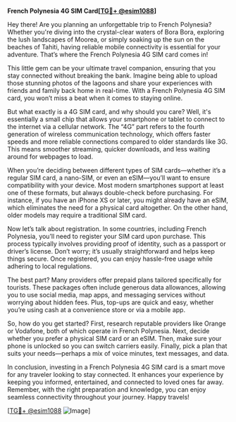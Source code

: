 **French Polynesia 4G SIM Card[[TG💪+ @esim1088](https://t.me/s/esim1088)]**

Hey there! Are you planning an unforgettable trip to French Polynesia? Whether you're diving into the crystal-clear waters of Bora Bora, exploring the lush landscapes of Moorea, or simply soaking up the sun on the beaches of Tahiti, having reliable mobile connectivity is essential for your adventure. That’s where the French Polynesia 4G SIM card comes in!

This little gem can be your ultimate travel companion, ensuring that you stay connected without breaking the bank. Imagine being able to upload those stunning photos of the lagoons and share your experiences with friends and family back home in real-time. With a French Polynesia 4G SIM card, you won’t miss a beat when it comes to staying online.

But what exactly is a 4G SIM card, and why should you care? Well, it's essentially a small chip that allows your smartphone or tablet to connect to the internet via a cellular network. The “4G” part refers to the fourth generation of wireless communication technology, which offers faster speeds and more reliable connections compared to older standards like 3G. This means smoother streaming, quicker downloads, and less waiting around for webpages to load.

When you’re deciding between different types of SIM cards—whether it’s a regular SIM card, a nano-SIM, or even an eSIM—you’ll want to ensure compatibility with your device. Most modern smartphones support at least one of these formats, but always double-check before purchasing. For instance, if you have an iPhone XS or later, you might already have an eSIM, which eliminates the need for a physical card altogether. On the other hand, older models may require a traditional SIM card.

Now let’s talk about registration. In some countries, including French Polynesia, you’ll need to register your SIM card upon purchase. This process typically involves providing proof of identity, such as a passport or driver’s license. Don’t worry; it’s usually straightforward and helps keep things secure. Once registered, you can enjoy hassle-free usage while adhering to local regulations.

The best part? Many providers offer prepaid plans tailored specifically for tourists. These packages often include generous data allowances, allowing you to use social media, map apps, and messaging services without worrying about hidden fees. Plus, top-ups are quick and easy, whether you’re using cash at a convenience store or via a mobile app.

So, how do you get started? First, research reputable providers like Orange or Vodafone, both of which operate in French Polynesia. Next, decide whether you prefer a physical SIM card or an eSIM. Then, make sure your phone is unlocked so you can switch carriers easily. Finally, pick a plan that suits your needs—perhaps a mix of voice minutes, text messages, and data.

In conclusion, investing in a French Polynesia 4G SIM card is a smart move for any traveler looking to stay connected. It enhances your experience by keeping you informed, entertained, and connected to loved ones far away. Remember, with the right preparation and knowledge, you can enjoy seamless connectivity throughout your journey. Happy travels!

[[TG💪+ @esim1088](https://t.me/s/esim1088) ![Image](https://i.postimg.cc/Y0z9fWf4/image.png)]